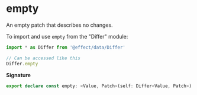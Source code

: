 # empty

An empty patch that describes no changes.

To import and use `empty` from the "Differ" module:

```ts
import * as Differ from '@effect/data/Differ'

// Can be accessed like this
Differ.empty
```

**Signature**

```ts
export declare const empty: <Value, Patch>(self: Differ<Value, Patch>) => Patch
```
